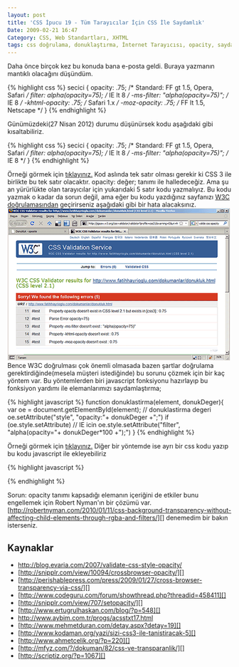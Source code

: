 ```yaml
---
layout: post
title: 'CSS İpucu 19 - Tüm Tarayıcılar İçin CSS İle Saydamlık'
Date: 2009-02-21 16:47
Category: CSS, Web Standartları, XHTML
tags: css doğrulama, donuklaştırma, İnternet Tarayıcısı, opacity, saydamlık
---
```


Daha önce birçok kez bu konuda bana e-posta geldi. Buraya yazmanın
mantıklı olacağını düşündüm.

{% highlight css %}
secici {
    opacity: .75; /* Standard: FF gt 1.5, Opera, Safari */
    filter: alpha(opacity=75); /* IE lt 8 */
    -ms-filter: "alpha(opacity=75)"; /* IE 8 */
    -khtml-opacity: .75; /* Safari 1.x */
    -moz-opacity: .75; /* FF lt 1.5, Netscape */
}
{% endhighlight %}

Günümüzdeki(27 Nisan 2012) durumu düşünürsek kodu aşağıdaki gibi
kısaltabiliriz.

{% highlight css %}
secici {
    opacity: .75; /* Standard: FF gt 1.5, Opera, Safari */
    filter: alpha(opacity=75); /* IE lt 8 */
    -ms-filter: "alpha(opacity=75)"; /* IE 8 */
}
{% endhighlight %}

Örneği görmek için [tıklayınız.][] Kod aslında tek satır olması gerekir ki CSS
3 ile birlikte bu tek satır olacaktır. opacity: değer; tanımı ile
halledeceğiz. Ama şu an yürürlükte olan tarayıcılar için yukarıdaki 5
satır kodu yazmalıyız. Bu kodu yazmak o kadar da sorun değil, ama eğer
bu kodu yazdığınız sayfanızı [W3C doğrulamasından][] geçirirseniz
aşağıdaki gibi bir hata alacaksınız. ![donuklasma_val2][] Bence W3C
doğrulması çok önemli olmasada bazen şartlar doğrulama
gerektirdiğinde(mesela müşteri istediğinde) bu sorunu çözmek için bir
kaç yöntem var. Bu yöntemlerden biri javascript fonksiyonu hazırlayıp bu
fonksiyon yardımı ile elemanlarımızı saydamlaştırma;

{% highlight javascript %}
function donuklastirma(element, donukDeger){
    var oe = document.getElementById(element);
    // donuklastirma degeri
    oe.setAttribute("style", "opacity:"+ donukDeger +";")
    if (oe.style.setAttribute) // IE icin
    oe.style.setAttribute("filter", "alpha(opacity="+ donukDeger*100 +");")
}
{% endhighlight %}


Örneği görmek
için [tıklayınız.][1] Diğer bir yöntemde ise ayrı bir css kodu yazıp bu
kodu javascript ile ekleyebiliriz

{% highlight javascript %}
<script type="text/javascript"> document.write('<link rel="stylesheet" type="text/css" media="screen" href="style/donuklastirma.css" />');</script>
{% endhighlight %}

Sorun: opacity tanımı kapsadığı elemanın içeriğini de etkiler bunu
engellemek için Robert Nyman'ın bir çözümü var.
[http://robertnyman.com/2010/01/11/css-background-transparency-without-affecting-child-elements-through-rgba-and-filters/][]
denemedim bir bakın isterseniz.

## Kaynaklar

-   http://blog.evaria.com/2007/validate-css-style-opacity/
-   [http://snipplr.com/view/10094/crossbrowser-opacity/][]
-   [http://perishablepress.com/press/2009/01/27/cross-browser-transparency-via-css/][]
-   [http://www.codeguru.com/forum/showthread.php?threadid=458411][]
-   [http://snipplr.com/view/707/setopacity/][]
-   [http://www.ertugrulhaskan.com/blog/?p=548][]
-   http://www.aybim.com.tr/progs/acsstxt17.html
-   [http://www.mehmetduran.com/detay.aspx?detay=19][]
-   [http://www.kodaman.org/yazi/sizi-css3-ile-tanistiracak-5][]
-   [http://www.ahmetcelik.org/?p=220][]
-   [http://mfyz.com/?/dokuman/82/css-ve-transparanlik/][]
-   [http://scriptiz.org/?p=1067][]

  [tıklayınız.]: /dokumanlar/donukluk.html
  [W3C doğrulamasından]: http://jigsaw.w3.org/css-validator/
  [donuklasma_val2]: /images/donuklasma_val2.gif
  [1]: /dokumanlar/donukluk_dog.html
  [http://robertnyman.com/2010/01/11/css-background-transparency-without-affecting-child-elements-through-rgba-and-filters/]: http://robertnyman.com/2010/01/11/css-background-transparency-without-affecting-child-elements-through-rgba-and-filters/
  [http://snipplr.com/view/10094/crossbrowser-opacity/]: http://snipplr.com/view/10094/crossbrowser-opacity/
  [http://perishablepress.com/press/2009/01/27/cross-browser-transparency-via-css/]: http://perishablepress.com/press/2009/01/27/cross-browser-transparency-via-css/
  [http://www.codeguru.com/forum/showthread.php?threadid=458411]: http://www.codeguru.com/forum/showthread.php?threadid=458411
  [http://snipplr.com/view/707/setopacity/]: http://snipplr.com/view/707/setopacity/
  [http://www.ertugrulhaskan.com/blog/?p=548]: http://www.ertugrulhaskan.com/blog/?p=548
  [http://www.mehmetduran.com/detay.aspx?detay=19]: http://www.mehmetduran.com/detay.aspx?detay=19
  [http://www.kodaman.org/yazi/sizi-css3-ile-tanistiracak-5]: http://www.kodaman.org/yazi/sizi-css3-ile-tanistiracak-5
  [http://www.ahmetcelik.org/?p=220]: http://www.ahmetcelik.org/?p=220
  [http://mfyz.com/?/dokuman/82/css-ve-transparanlik/]: http://mfyz.com/?/dokuman/82/css-ve-transparanlik/
  [http://scriptiz.org/?p=1067]: http://scriptiz.org/?p=1067
